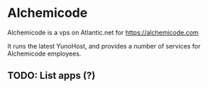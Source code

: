 # Alchemicode
Alchemicode is a vps on Atlantic.net for https://alchemicode.com

It runs the latest YunoHost, and provides a number of services for Alchemicode employees.

## TODO: List apps (?)
